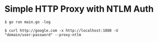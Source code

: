 # Simple HTTP Proxy with NTLM Auth

    $ go run main.go -log

    $ curl http://google.com -x http://localhost:1080 -U "domain/user:password" --proxy-ntlm
